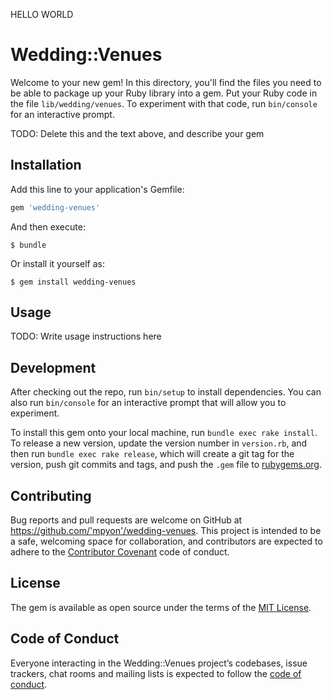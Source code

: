 HELLO WORLD

# Wedding::Venues

Welcome to your new gem! In this directory, you'll find the files you need to be able to package up your Ruby library into a gem. Put your Ruby code in the file `lib/wedding/venues`. To experiment with that code, run `bin/console` for an interactive prompt.

TODO: Delete this and the text above, and describe your gem

## Installation

Add this line to your application's Gemfile:

```ruby
gem 'wedding-venues'
```

And then execute:

    $ bundle

Or install it yourself as:

    $ gem install wedding-venues

## Usage

TODO: Write usage instructions here

## Development

After checking out the repo, run `bin/setup` to install dependencies. You can also run `bin/console` for an interactive prompt that will allow you to experiment.

To install this gem onto your local machine, run `bundle exec rake install`. To release a new version, update the version number in `version.rb`, and then run `bundle exec rake release`, which will create a git tag for the version, push git commits and tags, and push the `.gem` file to [rubygems.org](https://rubygems.org).

## Contributing

Bug reports and pull requests are welcome on GitHub at https://github.com/'mpyon'/wedding-venues. This project is intended to be a safe, welcoming space for collaboration, and contributors are expected to adhere to the [Contributor Covenant](http://contributor-covenant.org) code of conduct.

## License

The gem is available as open source under the terms of the [MIT License](https://opensource.org/licenses/MIT).

## Code of Conduct

Everyone interacting in the Wedding::Venues project’s codebases, issue trackers, chat rooms and mailing lists is expected to follow the [code of conduct](https://github.com/'mpyon'/wedding-venues/blob/master/CODE_OF_CONDUCT.md).
